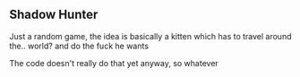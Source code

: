 ## Shadow Hunter


Just a random game, the idea is basically a kitten which has to travel around the.. world? and do the fuck he wants

The code doesn't really do that yet anyway, so whatever